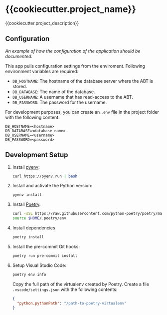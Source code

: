 # {{cookiecutter.project_name}}

{{cookiecutter.project_description}}

## Configuration

*An example of how the configuration of the application should be documented.*

This app pulls configuration settings from the enviroment. Following environment variables are required:
- `DB_HOSTNAME`: The hostname of the database server where the ABT is stored.
- `DB_DATABASE`: The name of the database.
- `DB_USERNAME`: A username that has read-access to the ABT.
- `DB_PASSWORD`: The password for the username.

For development purposes, you can create an `.env` file in the project folder with the following content:

```
DB_HOSTNAME=<hostname>
DB_DATABASE=<database name>
DB_USERNAME=<username>
DB_PASSWORD=<password>
```

## Development Setup

1. Install [pyenv](https://github.com/pyenv/pyenv):
   ```bash
   curl https://pyenv.run | bash
   ```
2. Install and activate the Python version:
   ```bash
   pyenv install
   ```
3. Install [Poetry](https://python-poetry.org/docs/).
   ```bash
   curl -sSL https://raw.githubusercontent.com/python-poetry/poetry/master/get-poetry.py | python
   source $HOME/.poetry/env
   ```
4. Install dependencies
   ```bash
   poetry install
   ```
5. Install the pre-commit Git hooks:
   ```bash
   poetry run pre-commit install
   ```
6. Setup Visual Studio Code:
   ```bash
   poetry env info
   ```
   Copy the full path of the virtualenv created by Poetry.
   Create a file `.vscode/settings.json` with the following contents:
      ```json
      {
        "python.pythonPath": "/path-to-poetry-virtualenv"
      }
      ```
